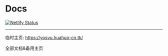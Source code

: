 # Docs


[![Netlify Status](https://api.netlify.com/api/v1/badges/e6c6d655-f53c-445e-bdc9-b8fdc7de55df/deploy-status)](https://app.netlify.com/sites/yosvu/deploys)


---



临时主页: <https://yosvu.huahuo-cn.tk/>

全部文档&备用主页

